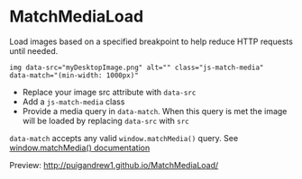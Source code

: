 # MatchMediaLoad

Load images based on a specified breakpoint to help reduce HTTP requests until needed.


<code>img data-src="myDesktopImage.png" alt="" class="js-match-media" data-match="(min-width: 1000px)"</code>


<ul>
    <li>Replace your image src attribute with <code>data-src</code></li>
    <li>Add a <code>js-match-media</code> class</li>
    <li>Provide a media query in <code>data-match</code>. When this query is met the image will be loaded by replacing <code>data-src</code> with <code>src</code></li>
</ul>


<code>data-match</code> accepts any valid <code>window.matchMedia()</code> query. See <a href="https://developer.mozilla.org/en-US/docs/Web/API/Window/matchMedia">window.matchMedia() documentation</a>


Preview: <a href="http://puigandrew1.github.io/MatchMediaLoad/" target="_blank">http://puigandrew1.github.io/MatchMediaLoad/</a>